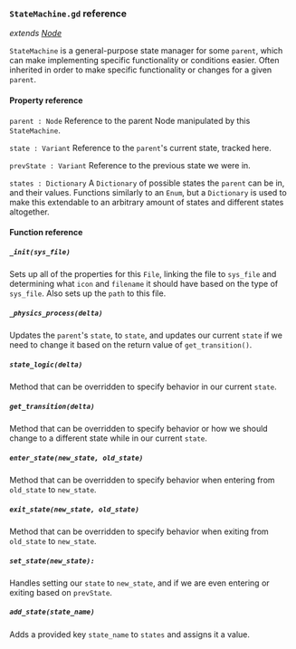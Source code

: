 ### `StateMachine.gd` reference
*extends [Node](https://docs.godotengine.org/en/stable/classes/class_node.html)*

`StateMachine` is a general-purpose state manager for some `parent`, which can make implementing specific functionality or conditions easier. Often inherited in order to make specific functionality or changes for a given `parent`.

#### Property reference
`parent : Node`
Reference to the parent Node manipulated by this `StateMachine`.

`state : Variant`
Reference to the `parent`'s current state, tracked here.

`prevState : Variant`
Reference to the previous state we were in.

`states : Dictionary`
A `Dictionary` of possible states the `parent` can be in, and their values. Functions similarly to an `Enum`, but a `Dictionary` is used to make this extendable to an arbitrary amount of states and different states altogether.

#### Function reference
##### `_init(sys_file)`
Sets up all of the properties for this `File`, linking the file to `sys_file` and determining what `icon` and `filename` it should have based on the type of `sys_file`. Also sets up the `path` to this file.

##### `_physics_process(delta)`
Updates the `parent`'s `state`, to `state`, and updates our current `state` if we need to change it based on the return value of `get_transition()`.

##### `state_logic(delta)`
Method that can be overridden to specify behavior in our current `state`.

##### `get_transition(delta)`
Method that can be overridden to specify behavior or how we should change to a different state while in our current `state`.

##### `enter_state(new_state, old_state)`
Method that can be overridden to specify behavior when entering from `old_state` to `new_state`.

##### `exit_state(new_state, old_state)`
Method that can be overridden to specify behavior when exiting from `old_state` to `new_state`.

##### `set_state(new_state):`
Handles setting our `state` to `new_state`, and if we are even entering or exiting based on `prevState`.
		
##### `add_state(state_name)`
Adds a provided key `state_name` to `states` and assigns it a value.